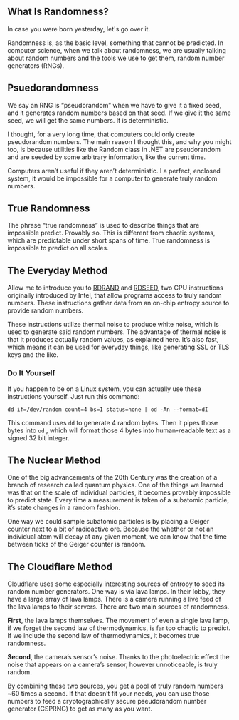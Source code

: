 ## What Is Randomness?

In case you were born yesterday, let's go over it.

Randomness is, as the basic level, something that cannot be predicted. In computer science, when we talk about randomness, we are usually talking about random numbers and the tools we use to get them, random number generators (RNGs).

## Psuedorandomness

We say an RNG is “pseudorandom” when we have to give it a fixed seed, and it generates random numbers based on that seed. If we give it the same seed, we will get the same numbers. It is deterministic.

I thought, for a very long time, that computers could only create pseudorandom numbers. The main reason I thought this, and why you might too, is because utilities like the Random class in .NET are pseudorandom and are seeded by some arbitrary information, like the current time.

Computers aren’t useful if they aren’t deterministic. I a perfect, enclosed system, it would be impossible for a computer to generate truly random numbers.

## True Randomness

The phrase “true randomness” is used to describe things that are impossible predict. Provably so. This is different from chaotic systems, which are predictable under short spans of time. True randomness is impossible to predict on all scales.

## The Everyday Method

Allow me to introduce you to [RDRAND](https://en.wikipedia.org/wiki/RDRAND) and [RDSEED](https://en.wikipedia.org/wiki/RDRAND#RDSEED), two CPU instructions originally introduced by Intel, that allow programs access to truly random numbers. These instructions gather data from an on-chip entropy source to provide random numbers.

These instructions utilize thermal noise to produce white noise, which is used to generate said random numbers. The advantage of thermal noise is that it produces actually random values, as explained here. It’s also fast, which means it can be used for everyday things, like generating SSL or TLS keys and the like.

### Do It Yourself

If you happen to be on a Linux system, you can actually use these instructions yourself. Just run this command:

`dd if=/dev/random count=4 bs=1 status=none | od -An --format=dI`

This command uses `dd` to generate 4 random bytes. Then it pipes those bytes into `od` , which will format those 4 bytes into human-readable text as a signed 32 bit integer.

## The Nuclear Method

One of the big advancements of the 20th Century was the creation of a branch of research called quantum physics. One of the things we learned was that on the scale of individual particles, it becomes provably impossible to predict state. Every time a measurement is taken of a subatomic particle, it’s state changes in a random fashion.

One way we could sample subatomic particles is by placing a Geiger counter next to a bit of radioactive ore. Because the whether or not an individual atom will decay at any given moment, we can know that the time between ticks of the Geiger counter is random.

## The Cloudflare Method

Cloudflare uses some especially interesting sources of entropy to seed its random number generators. One way is via lava lamps. In their lobby, they have a large array of lava lamps. There is a camera running a live feed of the lava lamps to their servers. There are two main sources of randomness.

**First**, the lava lamps themselves. The movement of even a single lava lamp, if we forget the second law of thermodynamics, is far too chaotic to predict. If we include the second law of thermodynamics, it becomes true randomness.

**Second**, the camera’s sensor’s noise. Thanks to the photoelectric effect the noise that appears on a camera’s sensor, however unnoticeable, is truly random.

By combining these two sources, you get a pool of truly random numbers ~60 times a second. If that doesn’t fit your needs, you can use those numbers to feed a cryptographically secure pseudorandom number generator (CSPRNG) to get as many as you want.
